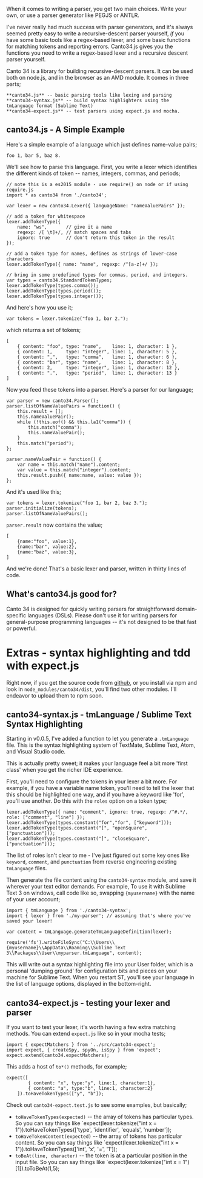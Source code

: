 When it comes to writing a parser, you get two main choices. Write your own,
or use a parser generator like PEGJS or ANTLR.

I've never really had much success with parser generators, and it's always
seemed pretty easy to write a recursive-descent parser yourself, *if* you have
some basic tools like a regex-based lexer, and some basic functions for
matching tokens and reporting errors. Canto34.js gives you the functions you
need to write a regex-based lexer and a recursive descent parser yourself.

Canto 34 is a library for building recursive-descent parsers. It can be used
both on node.js, and in the browser as an AMD module. It comes in three parts;

    **canto34.js** -- basic parsing tools like lexing and parsing
    **canto34-syntax.js** -- build syntax highlighters using the tmLanguage format (Sublime Text)
    **canto34-expect.js** -- test parsers using expect.js and mocha.

canto34.js - A Simple Example
-----

Here's a simple example of a language which just defines name-value pairs;

    foo 1, bar 5, baz 8.

We'll see how to parse this language. First, you write a lexer which
identifies the different kinds of token -- names, integers, commas, and
periods;

    // note this is a es2015 module - use require() on node or if using require.js
    import * as canto34 from './canto34';

    var lexer = new canto34.Lexer({ languageName: "nameValuePairs" });

    // add a token for whitespace
    lexer.addTokenType({ 
        name: "ws",       // give it a name
        regexp: /[ \t]+/, // match spaces and tabs
        ignore: true      // don't return this token in the result
    });

    // add a token type for names, defines as strings of lower-case characters
    lexer.addTokenType({ name: "name", regexp: /^[a-z]+/ });

    // bring in some predefined types for commas, period, and integers.
    var types = canto34.StandardTokenTypes;
    lexer.addTokenType(types.comma());
    lexer.addTokenType(types.period());
    lexer.addTokenType(types.integer());

And here's how you use it;

    var tokens = lexer.tokenize("foo 1, bar 2.");
    
which returns a set of tokens;

    [
        { content: "foo", type: "name",    line: 1, character: 1 },
        { content: 1,     type: "integer", line: 1, character: 5 },
        { content: ",",   type: "comma",   line: 1, character: 6 },
        { content: "bar", type: "name",    line: 1, character: 8 },
        { content: 2,     type: "integer", line: 1, character: 12 },
        { content: ".",   type: "period",  line: 1, character: 13 }
    ]

Now you feed these tokens into a parser. Here's a parser for our language;

    var parser = new canto34.Parser();
    parser.listOfNameValuePairs = function() {
        this.result = [];
        this.nameValuePair();
        while (!this.eof() && this.la1("comma")) {
            this.match("comma");
            this.nameValuePair();
        }
        this.match("period");
    };
    
    parser.nameValuePair = function() {
        var name = this.match("name").content;
        var value = this.match("integer").content;
        this.result.push({ name:name, value: value });
    };

And it's used like this;

    var tokens = lexer.tokenize("foo 1, bar 2, baz 3.");
    parser.initialize(tokens);
    parser.listOfNameValuePairs();

`parser.result` now contains the value;

    [
        {name:"foo", value:1},
        {name:"bar", value:2},
        {name:"baz", value:3},
    ]

And we're done! That's a basic lexer and parser, written in thirty lines of
code.

What's canto34.js good for?
-----

Canto 34 is designed for quickly writing parsers for straightforward domain-
specific languages (DSLs). Please don't use it for writing parsers for
general-purpose programming languages -- it's not designed to be that fast or
powerful.

Extras - syntax highlighting and tdd with expect.js
=====

Right now, if you get the source code from [github](https://github.com/stevecooperorg/canto34), or you install via npm and look in `node_modules/canto34/dist`, you'll find two other modules. I'll endeavor to upload them to npm soon.

canto34-syntax.js - tmLanguage / Sublime Text Syntax Highlighting
-----
Starting in v0.0.5, I've added a function to let you generate a `.tmLanguage` file. This is the syntax highlighting system of TextMate, Sublime Text, Atom, and Visual Studio code. 

This is actually pretty sweet; it makes your language feel a bit more 'first class' when you get the richer IDE experience.

First, you'll need to configure the tokens in your lexer a bit more. For example, if you have a variable name token, you'll need to tell the lexer that this should be highlighted one way, and if you have a keyword like 'for', you'll use another. Do this with the `roles` option on a token type;

    lexer.addTokenType({ name: "comment", ignore: true, regexp: /^#.*/, role: ["comment", "line"] });
    lexer.addTokenType(types.constant("for","for", ["keyword"]));
    lexer.addTokenType(types.constant("[", "openSquare", ["punctuation"]));
    lexer.addTokenType(types.constant("]", "closeSquare", ["punctuation"]));

The list of roles isn't clear to me - I've just figured out some key ones like `keyword`, `comment`, and `punctuation` from reverse engineering existing `tmLanguage` files.

Then generate the file content using the `canto34-syntax` module, and save it wherever your text editor demands. For example, To use it with Sublime Text 3 on windows, call code like so, swapping `{myusername}` with the name of your user account;

    import { tmLanguage } from './canto34-syntax';
    import { lexer } from './my-parser'; // assuming that's where you've saved your lexer!

    var content = tmLanguage.generateTmLanguageDefinition(lexer);

    require('fs').writeFileSync("C:\\Users\\{myusername}\\AppData\\Roaming\\Sublime Text 3\\Packages\\User\\myparser.tmLanguage", content);

This will write out a syntax highlighting file into your User folder, which is a personal 'dumping ground' for configuration bits and pieces on your machine for Sublime Text. When you restart ST, you'll see your language in the list of language options, displayed in the bottom-right.

canto34-expect.js - testing your lexer and parser
---

If you want to test your lexer, it's worth having a few extra matching methods. You can extend `expect.js` like so in your mocha tests;

    import { expectMatchers } from '../src/canto34-expect';
    import expect, { createSpy, spyOn, isSpy } from 'expect';
    expect.extend(canto34.expectMatchers);

This adds a host of `to*()` methods, for example;

    expect([
			{ content: "x", type:"y", line:1, character:1},
			{ content: "a", type:"b", line:1, character:2}
		]).toHaveTokenTypes(["y", "b"]);

Check out `canto34-expect.test.js` to see some examples, but basically;

- `toHaveTokenTypes(expected)` -- the array of tokens has particular types. So you can say things like `expect(lexer.tokenize("int x = 1")).toHaveTokenTypes(['type', 'identifier', 'equals', 'number']);
- `toHaveTokenContent(expected)` -- the array of tokens has particular content. So you can say things like `expect(lexer.tokenize("int x = 1")).toHaveTokenTypes(['int', 'x', '=', '1']);
- `toBeAt(line, character)` -- the token is at a particular position in the input file. So you can say things like `expect(lexer.tokenize("int x = 1")[1]).toToBeAt(1,5);